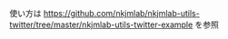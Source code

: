 使い方は https://github.com/nkjmlab/nkjmlab-utils-twitter/tree/master/nkjmlab-utils-twitter-example を参照
